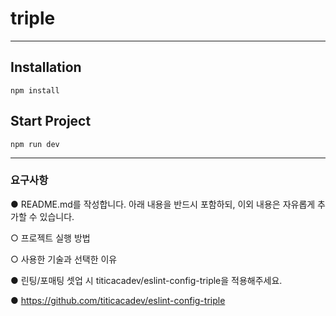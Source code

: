 # triple
-----

## Installation
```
npm install
```

## Start Project
```
npm run dev
```
-----

### 요구사항

● README.md를 작성합니다. 아래 내용을 반드시 포함하되, 이외 내용은 자유롭게
추가할 수 있습니다.

○ 프로젝트 실행 방법

○ 사용한 기술과 선택한 이유

● 린팅/포매팅 셋업 시 titicacadev/eslint-config-triple을 적용해주세요.

● https://github.com/titicacadev/eslint-config-triple
